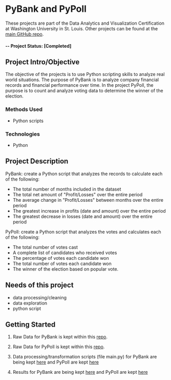 # PyBank and PyPoll
These projects are part of the Data Analytics and Visualization Certification at Washington University in St. Louis.  Other projects can be found at the [main GitHub repo](https://github.com/jfandata/Washington_University_Data_Analytics_Certificate).

#### -- Project Status: [Completed]

## Project Intro/Objective
The objective of the projects is to use Python scripting skills to analyze real world situations. The purpose of PyBank is to analyze company financial records and financial performance over time. In the project PyPoll, the purpose is to count and analyze voting data to determine the winner of the election. 

### Methods Used
* Python scripts

### Technologies
* Python

## Project Description
PyBank: create a Python script that analyzes the records to calculate each of the following:
- The total number of months included in the dataset
- The total net amount of "Profit/Losses" over the entire period
- The average change in "Profit/Losses" between months over the entire period
- The greatest increase in profits (date and amount) over the entire period
- The greatest decrease in losses (date and amount) over the entire period

PyPoll: create a Python script that analyzes the votes and calculates each of the following:
- The total number of votes cast
- A complete list of candidates who received votes
- The percentage of votes each candidate won
- The total number of votes each candidate won
- The winner of the election based on popular vote.

## Needs of this project

- data processing/cleaning
- data exploration
- python script

## Getting Started

1. Raw Data for PyBank is kept within this [repo](https://github.com/jfandata/Washington_University_Data_Analytics_Certificate/tree/master/projects/Python/PyBank/Resources).

2. Raw Data for PyPoll is kept within this [repo](https://github.com/jfandata/Washington_University_Data_Analytics_Certificate/tree/master/projects/Python/PyPoll/Resources).

2. Data processing/transformation scripts (file main.py) for PyBank are being kept [here](https://github.com/jfandata/Washington_University_Data_Analytics_Certificate/tree/master/projects/Python/PyBank) and PyPoll are kept [here](https://github.com/jfandata/Washington_University_Data_Analytics_Certificate/tree/master/projects/Python/PyPoll)

3. Results for PyBank are being kept [here](https://github.com/jfandata/Washington_University_Data_Analytics_Certificate/tree/master/projects/Python/PyBank) and PyPoll are kept [here](https://github.com/jfandata/Washington_University_Data_Analytics_Certificate/tree/master/projects/Python/PyPoll)

